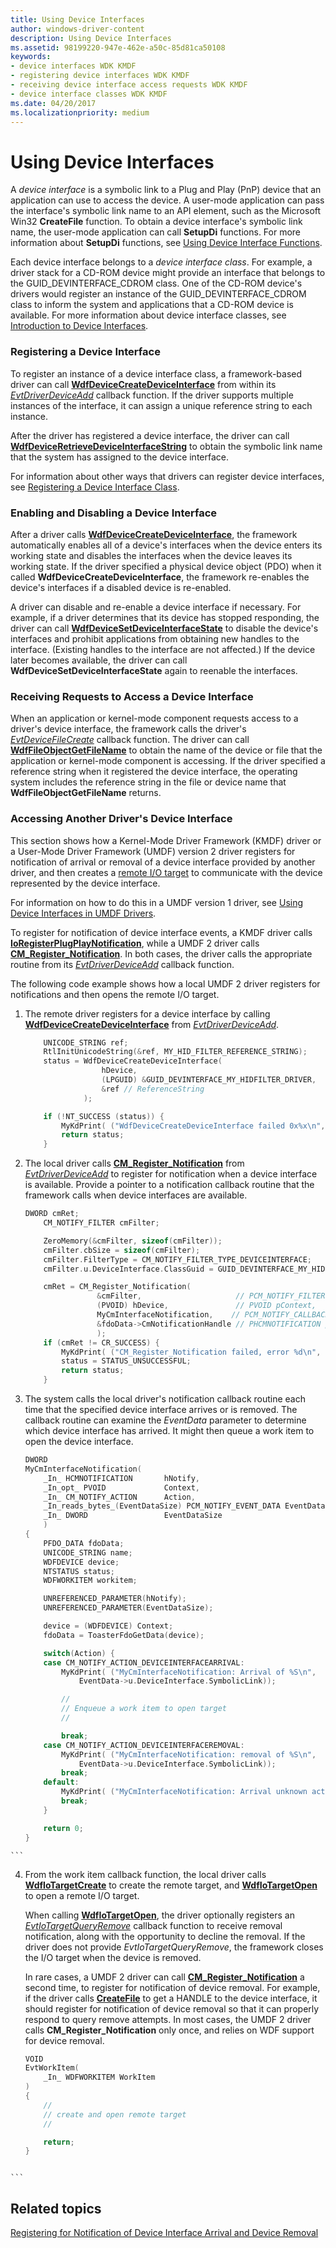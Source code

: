 ```yaml
---
title: Using Device Interfaces
author: windows-driver-content
description: Using Device Interfaces
ms.assetid: 98199220-947e-462e-a50c-85d81ca50108
keywords:
- device interfaces WDK KMDF
- registering device interfaces WDK KMDF
- receiving device interface access requests WDK KMDF
- device interface classes WDK KMDF
ms.date: 04/20/2017
ms.localizationpriority: medium
---
```


# Using Device Interfaces





A *device interface* is a symbolic link to a Plug and Play (PnP) device that an application can use to access the device. A user-mode application can pass the interface's symbolic link name to an API element, such as the Microsoft Win32 **CreateFile** function. To obtain a device interface's symbolic link name, the user-mode application can call **SetupDi** functions. For more information about **SetupDi** functions, see [Using Device Interface Functions](https://msdn.microsoft.com/library/windows/hardware/ff553567).

Each device interface belongs to a *device interface class*. For example, a driver stack for a CD-ROM device might provide an interface that belongs to the GUID\_DEVINTERFACE\_CDROM class. One of the CD-ROM device's drivers would register an instance of the GUID\_DEVINTERFACE\_CDROM class to inform the system and applications that a CD-ROM device is available. For more information about device interface classes, see [Introduction to Device Interfaces](https://msdn.microsoft.com/library/windows/hardware/ff549460).

### Registering a Device Interface

To register an instance of a device interface class, a framework-based driver can call [**WdfDeviceCreateDeviceInterface**](https://msdn.microsoft.com/library/windows/hardware/ff545935) from within its [*EvtDriverDeviceAdd*](https://msdn.microsoft.com/library/windows/hardware/ff541693) callback function. If the driver supports multiple instances of the interface, it can assign a unique reference string to each instance.

After the driver has registered a device interface, the driver can call [**WdfDeviceRetrieveDeviceInterfaceString**](https://msdn.microsoft.com/library/windows/hardware/ff546842) to obtain the symbolic link name that the system has assigned to the device interface.

For information about other ways that drivers can register device interfaces, see [Registering a Device Interface Class](https://msdn.microsoft.com/library/windows/hardware/ff549810).

### Enabling and Disabling a Device Interface

After a driver calls [**WdfDeviceCreateDeviceInterface**](https://msdn.microsoft.com/library/windows/hardware/ff545935), the framework automatically enables all of a device's interfaces when the device enters its working state and disables the interfaces when the device leaves its working state. If the driver specified a physical device object (PDO) when it called **WdfDeviceCreateDeviceInterface**, the framework re-enables the device's interfaces if a disabled device is re-enabled.

A driver can disable and re-enable a device interface if necessary. For example, if a driver determines that its device has stopped responding, the driver can call [**WdfDeviceSetDeviceInterfaceState**](https://msdn.microsoft.com/library/windows/hardware/ff546878) to disable the device's interfaces and prohibit applications from obtaining new handles to the interface. (Existing handles to the interface are not affected.) If the device later becomes available, the driver can call **WdfDeviceSetDeviceInterfaceState** again to reenable the interfaces.

### Receiving Requests to Access a Device Interface

When an application or kernel-mode component requests access to a driver's device interface, the framework calls the driver's [*EvtDeviceFileCreate*](https://msdn.microsoft.com/library/windows/hardware/ff540868) callback function. The driver can call [**WdfFileObjectGetFileName**](https://msdn.microsoft.com/library/windows/hardware/ff547310) to obtain the name of the device or file that the application or kernel-mode component is accessing. If the driver specified a reference string when it registered the device interface, the operating system includes the reference string in the file or device name that **WdfFileObjectGetFileName** returns.

### Accessing Another Driver's Device Interface

This section shows how a Kernel-Mode Driver Framework (KMDF) driver or a User-Mode Driver Framework (UMDF) version 2 driver registers for notification of arrival or removal of a device interface provided by another driver, and then creates a [remote I/O target](general-i-o-targets-in-umdf.md) to communicate with the device represented by the device interface.

For information on how to do this in a UMDF version 1 driver, see [Using Device Interfaces in UMDF Drivers](using-device-interfaces-in-umdf-drivers.md#accessing-another-drivers-device-interface).

To register for notification of device interface events, a KMDF driver calls [**IoRegisterPlugPlayNotification**](https://msdn.microsoft.com/library/windows/hardware/ff549526), while a UMDF 2 driver calls [**CM\_Register\_Notification**](https://msdn.microsoft.com/library/windows/hardware/hh780224). In both cases, the driver calls the appropriate routine from its [*EvtDriverDeviceAdd*](https://msdn.microsoft.com/library/windows/hardware/ff541693) callback function.

The following code example shows how a local UMDF 2 driver registers for notifications and then opens the remote I/O target.

1.  The remote driver registers for a device interface by calling [**WdfDeviceCreateDeviceInterface**](https://msdn.microsoft.com/library/windows/hardware/ff545935) from [*EvtDriverDeviceAdd*](https://msdn.microsoft.com/library/windows/hardware/ff541693).
    ```cpp
        UNICODE_STRING ref;
        RtlInitUnicodeString(&ref, MY_HID_FILTER_REFERENCE_STRING);
        status = WdfDeviceCreateDeviceInterface(
                     hDevice,
                     (LPGUID) &GUID_DEVINTERFACE_MY_HIDFILTER_DRIVER,
                     &ref // ReferenceString
                 );

        if (!NT_SUCCESS (status)) {
            MyKdPrint( ("WdfDeviceCreateDeviceInterface failed 0x%x\n", status));
            return status;
        }

    ```

2.  The local driver calls [**CM\_Register\_Notification**](https://msdn.microsoft.com/library/windows/hardware/hh780224) from [*EvtDriverDeviceAdd*](https://msdn.microsoft.com/library/windows/hardware/ff541693) to register for notification when a device interface is available. Provide a pointer to a notification callback routine that the framework calls when device interfaces are available.
    ```cpp
    DWORD cmRet;
        CM_NOTIFY_FILTER cmFilter;

        ZeroMemory(&cmFilter, sizeof(cmFilter));
        cmFilter.cbSize = sizeof(cmFilter);
        cmFilter.FilterType = CM_NOTIFY_FILTER_TYPE_DEVICEINTERFACE;
        cmFilter.u.DeviceInterface.ClassGuid = GUID_DEVINTERFACE_MY_HIDFILTER_DRIVER;

        cmRet = CM_Register_Notification(
                    &cmFilter,                     // PCM_NOTIFY_FILTER pFilter,
                    (PVOID) hDevice,               // PVOID pContext,
                    MyCmInterfaceNotification,    // PCM_NOTIFY_CALLBACK pCallback,
                    &fdoData->CmNotificationHandle // PHCMNOTIFICATION pNotifyContext
                    );
        if (cmRet != CR_SUCCESS) {
            MyKdPrint( ("CM_Register_Notification failed, error %d\n", cmRet));
            status = STATUS_UNSUCCESSFUL;
            return status;
        }   
    ```

3.  The system calls the local driver's notification callback routine each time that the specified device interface arrives or is removed. The callback routine can examine the *EventData* parameter to determine which device interface has arrived. It might then queue a work item to open the device interface.
    ```cpp
    DWORD 
    MyCmInterfaceNotification(
        _In_ HCMNOTIFICATION       hNotify,
        _In_opt_ PVOID             Context,
        _In_ CM_NOTIFY_ACTION      Action,
        _In_reads_bytes_(EventDataSize) PCM_NOTIFY_EVENT_DATA EventData,
        _In_ DWORD                 EventDataSize
        )
    {
        PFDO_DATA fdoData;
        UNICODE_STRING name;
        WDFDEVICE device;
        NTSTATUS status;
        WDFWORKITEM workitem;

        UNREFERENCED_PARAMETER(hNotify);
        UNREFERENCED_PARAMETER(EventDataSize);

        device = (WDFDEVICE) Context;
        fdoData = ToasterFdoGetData(device);

        switch(Action) {
        case CM_NOTIFY_ACTION_DEVICEINTERFACEARRIVAL: 
            MyKdPrint( ("MyCmInterfaceNotification: Arrival of %S\n",
                EventData->u.DeviceInterface.SymbolicLink));

            //
            // Enqueue a work item to open target
            //

            break;
        case CM_NOTIFY_ACTION_DEVICEINTERFACEREMOVAL: 
            MyKdPrint( ("MyCmInterfaceNotification: removal of %S\n",
                EventData->u.DeviceInterface.SymbolicLink));
            break;
        default:
            MyKdPrint( ("MyCmInterfaceNotification: Arrival unknown action\n"));
            break;
        }

        return 0;
    }


~~~
```
~~~

4.  From the work item callback function, the local driver calls [**WdfIoTargetCreate**](https://msdn.microsoft.com/library/windows/hardware/ff548591) to create the remote target, and [**WdfIoTargetOpen**](https://msdn.microsoft.com/library/windows/hardware/ff548634) to open a remote I/O target.

    When calling [**WdfIoTargetOpen**](https://msdn.microsoft.com/library/windows/hardware/ff548634), the driver optionally registers an [*EvtIoTargetQueryRemove*](https://msdn.microsoft.com/library/windows/hardware/ff541793) callback function to receive removal notification, along with the opportunity to decline the removal. If the driver does not provide *EvtIoTargetQueryRemove*, the framework closes the I/O target when the device is removed.

    In rare cases, a UMDF 2 driver can call [**CM\_Register\_Notification**](https://msdn.microsoft.com/library/windows/hardware/hh780224) a second time, to register for notification of device removal. For example, if the driver calls [**CreateFile**](https://msdn.microsoft.com/library/windows/desktop/aa363858) to get a HANDLE to the device interface, it should register for notification of device removal so that it can properly respond to query remove attempts. In most cases, the UMDF 2 driver calls **CM\_Register\_Notification** only once, and relies on WDF support for device removal.

    ```cpp
    VOID 
    EvtWorkItem(
        _In_ WDFWORKITEM WorkItem
    )
    {
        // 
        // create and open remote target
        //

        return;
    }



~~~
```
~~~

## Related topics


[Registering for Notification of Device Interface Arrival and Device Removal](https://msdn.microsoft.com/library/windows/hardware/dn858592)










